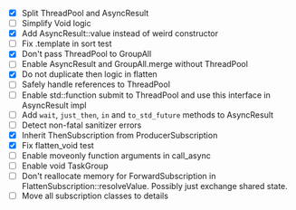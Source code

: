 - [x] Split ThreadPool and AsyncResult
- [ ] Simplify Void logic
- [x] Add AsyncResult::value instead of weird constructor
- [ ] Fix .template in sort test
- [x] Don't pass ThreadPool to GroupAll
- [ ] Enable AsyncResult and GroupAll.merge without ThreadPool
- [x] Do not duplicate then logic in flatten
- [ ] Safely handle references to ThreadPool
- [ ] Enable std::function submit to ThreadPool and use this interface in AsyncResult impl
- [ ] Add `wait`, `just_then`, `in` and `to_std_future` methods to AsyncResult
- [ ] Detect non-fatal sanitizer errors
- [x] Inherit ThenSubscription from ProducerSubscription
- [x] Fix flatten_void test
- [ ] Enable moveonly function arguments in call_async
- [ ] Enable void TaskGroup
- [ ] Don't reallocate memory for ForwardSubscription in FlattenSubscription::resolveValue. Possibly just exchange shared state.
- [ ] Move all subscription classes to details
